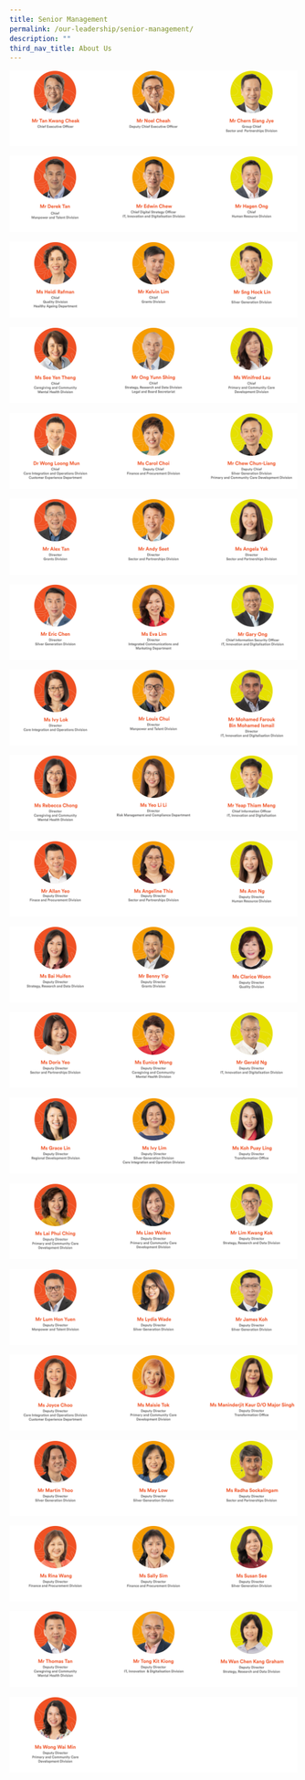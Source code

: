 ```yaml
---
title: Senior Management
permalink: /our-leadership/senior-management/
description: ""
third_nav_title: About Us
---
```

![](/images/aic_sm_layout_2023_r3_1.png)

![](/images/aic_sm_layout_2023_r3_2.png)

![](/images/aic_sm_layout_2023_r3_3.png)

![](/images/aic_sm_layout_2023_r3_4.png)

![](/images/aic_sm_layout_2023_r3_5.png)

![](/images/aic_sm_layout_2023_r3_6.png)

![](/images/aic_sm_layout_2023_r3_7.png)

![](/images/aic_sm_layout_2023_r3_8.png)

![](/images/aic_sm_layout_2023_r3_9.png)

![](/images/aic_sm_layout_2023_r3_10.png)

![](/images/aic_sm_layout_2023_r3_11.png)

![](/images/aic_sm_layout_2023_r3_12.png)

![](/images/aic_sm_layout_2023_r3_13.png)

![](/images/aic_sm_layout_2023_r3_14.png)

![](/images/aic_sm_layout_2023_r3_15.png)

![](/images/aic_sm_layout_2023_r3_16.png)

![](/images/aic_sm_layout_2023_r3_17.png)

![](/images/aic_sm_layout_2023_r3_18.png)

![](/images/aic_sm_layout_2023_r3_19.png)

![](/images/aic_sm_layout_2023_r3_20.png)